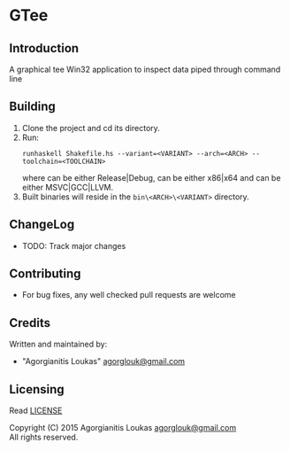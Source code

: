 GTee
====

Introduction
------------
A graphical tee Win32 application to inspect data piped through command line

Building
--------
 1. Clone the project and cd its directory.
 2. Run:  
    ```
    runhaskell Shakefile.hs --variant=<VARIANT> --arch=<ARCH> --toolchain=<TOOLCHAIN>
    ```
    where <VARIANT> can be either Release|Debug, <ARCH> can be either x86|x64
    and <TOOLCHAIN> can be either MSVC|GCC|LLVM.
 3. Built binaries will reside in the `bin\<ARCH>\<VARIANT>` directory.

ChangeLog
---------
 * TODO: Track major changes

Contributing
------------
 * For bug fixes, any well checked pull requests are welcome

Credits
-------
Written and maintained by: 
* "Agorgianitis Loukas" <agorglouk@gmail.com>

Licensing
---------
Read [LICENSE](LICENSE.md)  

Copyright (C) 2015 Agorgianitis Loukas <agorglouk@gmail.com>  
All rights reserved.

